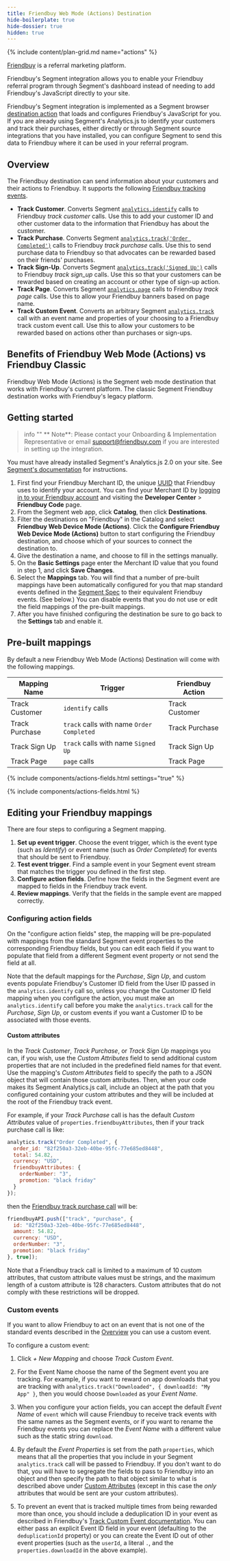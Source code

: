 ```yaml
---
title: Friendbuy Web Mode (Actions) Destination
hide-boilerplate: true
hide-dossier: true
hidden: true
---
```


{% include content/plan-grid.md name="actions" %}

[Friendbuy](https://www.friendbuy.com/) is a referral marketing platform.

Friendbuy's Segment integration allows you to enable your Friendbuy referral program through Segment's dashboard instead of needing to add Friendbuy's JavaScript directly to your site.

Friendbuy's Segment integration is implemented as a Segment browser [destination action](https://segment.com/docs/connections/destinations/actions/) that loads and configures Friendbuy's JavaScript for you. If you are already using Segment's Analytics.js to identify your customers and track their purchases, either directly or through Segment source integrations that you have installed, you can configure Segment to send this data to Friendbuy where it can be used in your referral program.

## Overview

The Friendbuy destination can send information about your customers and their actions to Friendbuy. It supports the following [Friendbuy tracking events](https://developers.friendbuy.com/#tracking-events).

- **Track Customer**. Converts Segment [`analytics.identify`](https://segment.com/docs/connections/spec/identify/) calls to Friendbuy *track customer* calls. Use this to add your customer ID and other customer data to the information that Friendbuy has about the customer.
- **Track Purchase**. Converts Segment [`analytics.track('Order Completed')`](https://segment.com/docs/connections/spec/ecommerce/v2/#order-completed) calls to Friendbuy *track purchase* calls. Use this to send purchase data to Friendbuy so that advocates can be rewarded based on their friends' purchases.
- **Track Sign-Up**. Converts Segment [`analytics.track('Signed Up')`](https://segment.com/docs/connections/spec/b2b-saas/#signed-up) calls to Friendbuy *track sign_up* calls. Use this so that your customers can be rewarded based on creating an account or other type of sign-up action.
- **Track Page**. Converts Segment [`analytics.page`](https://segment.com/docs/connections/sources/catalog/libraries/website/javascript/#page) calls to Friendbuy *track page* calls. Use this to allow your Friendbuy banners based on page name.
- **Track Custom Event**. Converts an arbitrary Segment [`analytics.track`](https://segment.com/docs/connections/sources/catalog/libraries/website/javascript/#track) call with an event name and properties of your choosing to a Friendbuy track custom event call. Use this to allow your customers to be rewarded based on actions other than purchases or sign-ups.

## Benefits of Friendbuy Web Mode (Actions) vs Friendbuy Classic

Friendbuy Web Mode (Actions) is the Segment web mode destination that works with Friendbuy's current platform. The classic Segment Friendbuy destination works with Friendbuy's legacy platform.

## Getting started

> info ""
> ** Note**: Please contact your Onboarding & Implementation Representative or email support@friendbuy.com if you are interested in setting up the integration.

You must have already installed Segment's Analytics.js 2.0 on your site. See [Segment's documentation](https://segment.com/docs/connections/sources/catalog/libraries/website/javascript/quickstart/) for instructions.

1. First find your Friendbuy Merchant ID, the unique [UUID](https://en.wikipedia.org/wiki/Universally_unique_identifier) that Friendbuy uses to identify your account. You can find your Merchant ID by [logging in to your Friendbuy account](https://retailer.friendbuy.io/) and visiting the **Developer Center** > **Friendbuy Code** page.
2. From the Segment web app, click **Catalog**, then click **Destinations**.
3. Filter the destinations on "Friendbuy" in the Catalog and select **Friendbuy Web Device Mode (Actions)**. Click the **Configure Friendbuy Web Device Mode (Actions)** button to start configuring the Friendbuy destination, and choose which of your sources to connect the destination to.
4. Give the destination a name, and choose to fill in the settings manually.
5. On the **Basic Settings** page enter the Merchant ID value that you found in step 1, and click **Save Changes**.
6. Select the **Mappings** tab. You will find that a number of pre-built mappings have been automatically configured for you that map standard events defined in the [Segment Spec](https://segment.com/docs/connections/spec/) to their equivalent Friendbuy events. (See below.)  You can disable events that you do not use or edit the field mappings of the pre-built mappings.
7. After you have finished configuring the destination be sure to go back to the **Settings** tab and enable it.

## Pre-built mappings

By default a new Friendbuy Web Mode (Actions) Destination will come with the following mappings.

| Mapping Name   | Trigger                                   | Friendbuy Action |
|----------------|-------------------------------------------|------------------|
| Track Customer | `identify` calls                          | Track Customer   |
| Track Purchase | `track` calls with name `Order Completed` | Track Purchase   |
| Track Sign Up  | `track` calls with name `Signed Up`       | Track Sign Up    |
| Track Page     | `page` calls                              | Track Page       |

<!-- Interpolate a "Destination Settings" section. -->
{% include components/actions-fields.html settings="true" %}

<!-- Interpolate "Available Presets" and "Available Actions" sections. -->
{% include components/actions-fields.html %}

## Editing your Friendbuy mappings

There are four steps to configuring a Segment mapping.

1. **Set up event trigger**. Choose the event trigger, which is the event type (such as *Identify*) or event name (such as *Order Completed*) for events that should be sent to Friendbuy.
2. **Test event trigger**. Find a sample event in your Segment event stream that matches the trigger you defined in the first step.
3. **Configure action fields**. Define how the fields in the Segment event are mapped to fields in the Friendbuy track event.
4. **Review mappings**. Verify that the fields in the sample event are mapped correctly.

### Configuring action fields

On the "configure action fields" step, the mapping will be pre-populated with mappings from the standard Segment event properties to the corresponding Friendbuy fields, but you can edit each field if you want to populate that field from a different Segment event property or not send the field at all.

Note that the default mappings for the *Purchase*, *Sign Up*, and custom events populate Friendbuy's Customer ID field from the User ID passed  in the `analytics.identify` call so, unless you change the Customer ID field mapping when you configure the action, you must make an `analytics.identify` call before you make the `analytics.track` call for the *Purchase*, *Sign Up*, or custom events if you want a Customer ID to be associated with those events.

#### Custom attributes

In the *Track Customer*, *Track Purchase*, or *Track Sign Up* mappings you can, if you wish, use the *Custom Attributes* field to send additional custom properties that are not included in the predefined field names for that event. Use the mapping's *Custom Attributes* field to specify the path to a JSON object that will contain those custom attributes. Then, when your code makes its Segment Analytics.js call, include an object at the path that you configured containing your custom attributes and they will be included at the root of the Friendbuy track event.

For example, if your *Track Purchase* call is has the default *Custom Attributes* value of `properties.friendbuyAttributes`, then if your track purchase call is like:

``` javascript
analytics.track("Order Completed", {
  order_id: "82f250a3-32eb-40be-95fc-77e685ed8448",
  total: 54.82,
  currency: "USD",
  friendbuyAttributes: {
    orderNumber: "3",
	promotion: "black friday"
  }
});
```

then the [Friendbuy track purchase call](https://developers.friendbuy.com/#purchase-event) will be:

``` javascript
friendbuyAPI.push(["track", "purchase", {
  id: "82f250a3-32eb-40be-95fc-77e685ed8448",
  amount: 54.82,
  currency: "USD",
  orderNumber: "3",
  promotion: "black friday"
}, true]);
```

Note that a Friendbuy track call is limited to a maximum of 10 custom attributes, that custom attribute values must be strings, and the maximum length of a custom attribute is 128 characters.  Custom attributes that do not comply with these restrictions will be dropped.

### Custom events

If you want to allow Friendbuy to act on an event that is not one of the standard events described in the [Overview](#overview) you can use a custom event.

To configure a custom event:

1. Click *+ New Mapping* and choose *Track Custom Event*.

2. For the Event Name choose the name of the Segment event you are tracking.  For example, if you want to reward on app downloads that you are tracking with `analytics.track("Downloaded", { downloadId: "My App" }`, then you would choose `Downloaded` as your *Event Name*.

3. When you configure your action fields, you can accept the default *Event Name* of `event` which will cause Friendbuy to receive track events with the same names as the Segment events, or if you want to rename the Friendbuy events you can replace the *Event Name* with a different value such as the static string `download`.

4. By default the *Event Properties* is set from the path `properties`, which means that all the properties that you include in your Segment `analytics.track` call will be passed to Friendbuy. If you don't want to do that, you will have to segregate the fields to pass to Friendbuy into an object and then specify the path to that object similar to what is described above under [Custom Attributes](#custom-attributes) (except in this case the *only* attributes that would be sent are your custom attributes).

5. To prevent an event that is tracked multiple times from being rewarded more than once, you should include a deduplication ID in your event as described in Friendbuy's [Track Custom Event documentation](https://developers.friendbuy.com/#custom-event). You can either pass an explicit Event ID field in your event (defaulting to the `deduplicationId` property) or you can create the Event ID out of other event properties (such as the `userId`, a literal `.`, and the `properties.downloadId` in the above example).

<!--
Local Variables:
eval: (visual-line-mode 1)
End:
-->
